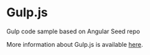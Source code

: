 # Gulp.js

Gulp code sample based on Angular Seed repo

More information about Gulp.js is available [here](http://gulpjs.com/).